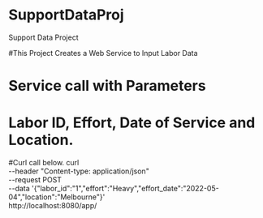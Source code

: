 # SupportDataProj
Support Data Project

#This Project Creates a Web Service to Input Labor Data 

# Service call with Parameters
# Labor ID, Effort, Date of Service and Location.

#Curl call below.
curl \
    --header "Content-type: application/json" \
    --request POST \
    --data '{"labor_id":"1","effort":"Heavy","effort_date":"2022-05-04","location":"Melbourne"}' \
    http://localhost:8080/app/

